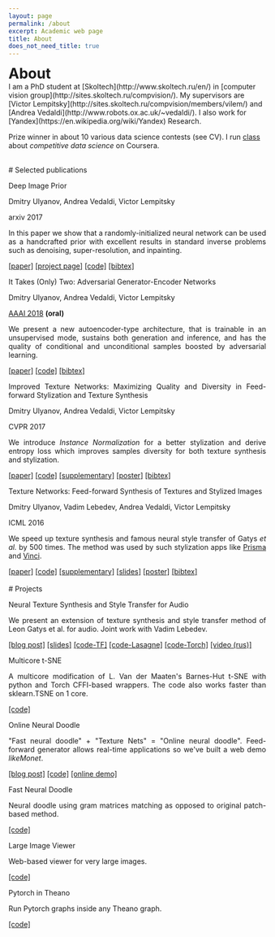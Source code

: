 ```yaml
---
layout: page
permalink: /about
excerpt: Academic web page
title: About
does_not_need_title: true
---
```

<h1 style="margin:0px">About</h1>
I am a PhD student at [Skoltech](http://www.skoltech.ru/en/) in [computer vision group](http://sites.skoltech.ru/compvision/). My supervisors are [Victor Lempitsky](http://sites.skoltech.ru/compvision/members/vilem/) and [Andrea Vedaldi](http://www.robots.ox.ac.uk/~vedaldi/). I also work for [Yandex](https://en.wikipedia.org/wiki/Yandex) Research.

Prize winner in about 10 various data science contests (see CV). I run [class](https://www.coursera.org/learn/competitive-data-science) about *competitive data science* on Coursera.

<br/>
<center>
    <a href="https://docs.google.com/document/d/1eRQ41fevLl9o95lJbF19ldk5SzooeX1jp-Bxx8gA9m0/edit?usp=sharing">
        <i class="svg-icon cv"></i>
    </a>
    <a href="https://www.twitter.com/{{ site.footer-links.twitter }}">
        <i class="svg-icon twitter"></i>
    </a>
    <a href="https://github.com/{{ site.footer-links.github }}">
        <i class="svg-icon github"></i>
    </a>
    <a href="https://www.linkedin.com/in/{{ site.footer-links.linkedin }}">
        <i class="svg-icon linkedin"></i>
    </a>
</center>
# Selected publications
<!-- <> -->
<div class="row publications">
    <div class="col-sm-5 vcenter marginbottom">
    	<img class="img-responsive pub-image" src="https://raw.githubusercontent.com/DmitryUlyanov/deep-image-prior/master/data/teaser_compiled.png" alt=""/>
    </div>
    <div class="col-sm-7 vcenter" style="margin-right: -4px; text-align: justify;">
		<p class="title">Deep Image Prior</p>
		<p class="authors">Dmitry Ulyanov, Andrea Vedaldi, Victor Lempitsky</p>
		<p class="conf">arxiv 2017</p>
		<p class="description">
			In this paper we show that a randomly-initialized neural network can be used as a handcrafted prior with excellent results in standard inverse problems such as denoising, super-resolution, and inpainting.
		</p>
		<a href="https://sites.skoltech.ru/app/data/uploads/sites/25/2017/12/deep_image_prior.pdf">[paper]</a>
		<a href="https://dmitryulyanov.github.io/deep_image_prior">[project page]</a>
		<a href="https://github.com/DmitryUlyanov/deep-image-prior">[code]</a>
        <a href="http://dblp.uni-trier.de/rec/bibtex/journals/corr/abs-1711-10925">[bibtex]</a>
	</div>
</div>
<div class="row publications border">
    <div class="col col-sm-5 vcenter marginbottom">
        <img class="img-responsive pub-image" src="/assets/about/age22.png" alt=""/>
    </div>
    <div class="col col-sm-7 vcenter" style="margin-right: -4px; text-align: justify;">
        <p class="title">It Takes (Only) Two: Adversarial Generator-Encoder Networks</p>
        <p class="authors">Dmitry Ulyanov, Andrea Vedaldi, Victor Lempitsky</p>
        <p class="conf1"><u>AAAI 2018</u> <b>(oral)</b></p>
        <p class="description">
        We present a new autoencoder-type architecture, that is trainable in an unsupervised mode, sustains both generation and inference, and has the quality of conditional and  unconditional samples boosted by adversarial learning.</p>
        <a href="http://sites.skoltech.ru/app/data/uploads/sites/25/2017/06/AGE.pdf">[paper]</a>
        <a href="https://github.com/DmitryUlyanov/AGE">[code]</a>
        <a href="http://dblp.uni-trier.de/rec/bibtex/journals/corr/UlyanovVL17a">[bibtex]</a>
    </div>
</div>
<a name="texture_nets_v2"></a>
<div class="row publications border" >
    <div class="col col-sm-5 vcenter marginbottom">
        <img class="img-responsive pub-image" src="/assets/about/karya.png" alt=""/>
    </div>
    <div class="col col-sm-7 vcenter" style="margin-right: -4px; text-align: justify;" >
        <p class="title">Improved Texture Networks: Maximizing Quality and Diversity in Feed-forward Stylization and Texture Synthesis</p>
        <p class="authors">Dmitry Ulyanov, Andrea Vedaldi, Victor Lempitsky</p>
        <p class="conf">CVPR 2017</p>
        <p class="description">
        We introduce <i>Instance Normalization</i> for a better stylization and derive entropy loss which improves samples diversity for both texture synthesis and stylization.
        </p>
        <a href="http://sites.skoltech.ru/app/data/uploads/sites/25/2017/01/texture_nets_v2.pdf">[paper]</a>
        <a href="https://github.com/DmitryUlyanov/texture_nets">[code]</a>
        <a href="http://sites.skoltech.ru/app/data/uploads/sites/25/2017/01/texture_nets_v2_sup.pdf">[supplementary]</a>
        <a href="https://drive.google.com/file/d/0B_-hq6gL70bUYWZaYV96elp3dzQ/view?usp=sharing">[poster]</a>
        <a href="http://dblp.uni-trier.de/rec/bibtex1/conf/cvpr/UlyanovVL17">[bibtex]</a>   
    </div>
</div> 
<div class="row publications border">
    <div class="col col-sm-5 vcenter marginbottom">
        <img class="img-responsive pub-image" src="/assets/about/texture_nets_img.png" alt=""/>
    </div>
    <div class="col col-sm-7 vcenter" style="margin-right: -4px; text-align: justify;">
        <p class="title">Texture Networks: Feed-forward Synthesis of Textures and Stylized Images</p>
        <p class="authors">Dmitry Ulyanov, Vadim Lebedev, Andrea Vedaldi, Victor Lempitsky</p>
        <p class="conf">ICML 2016</p>
                        <p class="description">
        We speed up texture synthesis and famous neural style transfer of Gatys <i>et al.</i> by 500 times. The method was used by such stylization apps like <a href="http://prisma-ai.com/">Prisma</a> and <a href="http://vinci.camera/">Vinci</a>.
        </p>
        <a href="http://jmlr.org/proceedings/papers/v48/ulyanov16.pdf">[paper]</a>
        <a href="https://github.com/DmitryUlyanov/texture_nets">[code]</a>
        <a href="http://jmlr.org/proceedings/papers/v48/ulyanov16-supp.pdf">[supplementary]</a>
        <a href="https://drive.google.com/file/d/0B_-hq6gL70bUdDBCUHVJWVlWWjQ/view?usp=sharing">[slides]</a>
        <a href="https://drive.google.com/file/d/0B_-hq6gL70bURnZFcnRNemppWW8/view?usp=sharing">[poster]</a>
        <a href="http://dblp.uni-trier.de/rec/bibtex0/conf/icml/UlyanovLVL16">[bibtex]</a>
    </div> 
</div>


<br/>
# Projects
<!-- < -->
<!-- <div id="projects"> -->
<div class="row projects">                       
    <div class="col col-sm-3 vcenter imgcol marginbottom">
        <img class="img-responsive proj-img" src="/assets/about/spectr.jpg" alt=""/>
    </div>
    <div class="col col-sm-9 vcenter" style="margin-right: -4px; text-align: justify;">
        <p class="title">Neural Texture Synthesis and Style Transfer for Audio</p>
        <p class="description">
        We present an extension of texture synthesis and style transfer method of Leon Gatys et al. for audio. Joint work with Vadim Lebedev.
        </p>
        <a href="https://dmitryulyanov.github.io/audio-texture-synthesis-and-style-transfer/">[blog post]</a>
        <a href="http://sites.skoltech.ru/app/data/uploads/sites/25/2017/09/Audio_style_transfer.pdf">[slides]</a>
        <a href="https://github.com/DmitryUlyanov/neural-style-audio-tf">[code-TF]</a>
        <a href="https://github.com/vadim-v-lebedev/audio_style_tranfer">[code-Lasagne]</a>
        <a href="https://github.com/DmitryUlyanov/neural-style-audio-torch">[code-Torch]</a>           
        <a href="https://www.youtube.com/watch?v=HgTcKi8-qcM">[video (rus)]</a>
    </div>
</div>
<div class="row projects border">                       
    <div class="col col-sm-3 vcenter imgcol marginbottom">
        <img class="img-responsive proj-img" src="/assets/about/multicore-tsne.png" alt=""/>
    </div>
    <div class="col col-sm-9 vcenter" style="margin-right: -4px; text-align: justify;">
        <p class="title">Multicore t-SNE</p>
        <p class="description">
        A multicore modification of L. Van der Maaten's Barnes-Hut t-SNE with python and Torch CFFI-based wrappers. The code also works faster than sklearn.TSNE on 1 core.
        </p>
        <a href="https://github.com/DmitryUlyanov/Multicore-TSNE">[code]</a>
    </div>
</div>
<div class="row projects border">                       
    <div class="col col-sm-3 vcenter imgcol marginbottom">
        <img class="img-responsive proj-img" src="/assets/about/online-doodle.png" alt=""/>
    </div>
    <div class="col col-sm-9 vcenter" style="margin-right: -4px; text-align: justify;">
        <p class="title">Online Neural Doodle</p>
        <p class="description">
        "Fast neural doodle" + "Texture Nets" = "Online neural doodle". Feed-forward generator allows real-time applications so we've built a web demo <i>likeMonet</i>.
        </p>
        <a href="https://dmitryulyanov.github.io/feed-forward-neural-doodle/">[blog post]</a>
        <a href="https://github.com/DmitryUlyanov/online-neural-doodle">[code]</a>
        <a href="https://likemo.net/">[online demo]</a>
    </div>
</div>
<div class="row projects border">                       
    <div class="col col-sm-3 vcenter imgcol marginbottom">
        <img class="img-responsive proj-img" src="/assets/about/fast-doodle.png" alt="">
    </div>
    <div class="col col-sm-9 vcenter" style="margin-right: -4px; text-align: justify;">
        <p class="title">Fast Neural Doodle</p>
        <p class="description">
        Neural doodle using gram matrices matching as opposed to original patch-based method.
        </p>
        <a href="https://github.com/DmitryUlyanov/fast-neural-doodle">[code]</a>
    </div>
</div>
<div class="row projects border">                       
    <div class="col col-sm-3 vcenter imgcol marginbottom">
        <img class="img-responsive proj-img" src="/assets/about/large-image-viewer.jpg" alt=""/>
    </div>
    <div class="col col-sm-9 vcenter" style="margin-right: -4px; text-align: justify;">
        <p class="title">Large Image Viewer</p>
        <p class="description">
        Web-based viewer for very large images.
        </p>
        <a href="https://github.com/DmitryUlyanov/large-image-viewer">[code]</a>
    </div>
</div>
<div class="row projects border">                       
    <div class="col col-sm-3 vcenter imgcol marginbottom">
        <img class="img-responsive proj-img" src="/assets/about/pytorch_in_theano.png" alt=""/>
    </div>
    <div class="col col-sm-9 vcenter" style="margin-right: -4px; text-align: justify;">
        <p class="title">Pytorch in Theano</p>
        <p class="description">
        Run Pytorch graphs inside any Theano graph.
        </p>
        <a href="https://github.com/DmitryUlyanov/pytorch-in-theano">[code]</a>
    </div>
</div>
<!-- </div> -->

